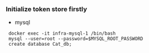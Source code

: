 ### Initialize token store firstly

- mysql
```
 docker exec -it infra-mysql-1 /bin/bash
 mysql --user=root --password=$MYSQL_ROOT_PASSWORD
 create database Cat_db;
```
